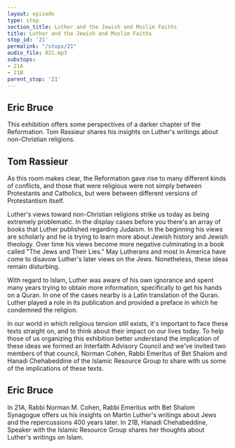 ```yaml
---
layout: episode
type: stop
section_title: Luther and the Jewish and Muslim Faiths
title: Luther and the Jewish and Muslim Faiths
stop_id: '21'
permalink: "/stops/21"
audio_file: 021.mp3
substops:
- 21A
- 21B
parent_stop: '21'
---
```


## Eric Bruce

This exhibition offers some perspectives of a darker chapter of the Reformation. Tom Rassieur shares his insights on Luther's writings about non-Christian religions.

## Tom Rassieur

As this room makes clear, the Reformation gave rise to many different kinds of conflicts, and those that were religious were not simply between Protestants and Catholics, but were between different versions of Protestantism itself.

Luther's views toward non-Christian religions strike us today as being extremely problematic. In the display cases before you there's an array of books that Luther published regarding Judaism. In the beginning his views are scholarly and he is trying to learn more about Jewish history and Jewish theology. Over time his views become more negative culminating in a book called "The Jews and Their Lies." May Lutherans and most in America have come to disavow Luther's later views on the Jews. Nonetheless, these ideas remain disturbing.

With regard to Islam, Luther was aware of his own ignorance and spent many years trying to obtain more information, specifically to get his hands on a Quran. In one of the cases nearby is a Latin translation of the Quran. Luther played a role in its publication and provided a preface in which he condemned the religion.

In our world in which religious tension still exists, it's important to face these texts straight on, and to think about their impact on our lives today. To help those of us organizing this exhibition better understand the implication of these ideas we formed an Interfaith Advisory Council and we've invited two members of that council, Norman Cohen, Rabbi Emeritus of Bet Shalom and Hanadi Chehabeddine of the Islamic Resource Group to share with us some of the implications of these texts.

## Eric Bruce

In 21A, Rabbi Norman M. Cohen, Rabbi Emeritus with Bet Shalom Synagogue offers us his insights on Martin Luther's writings about Jews and the repercussions 400 years later. In 21B, Hanadi Chehabeddine, Speaker with the Islamic Resource Group shares her thoughts about Luther's writings on Islam.
